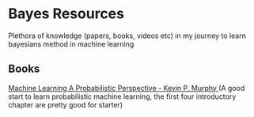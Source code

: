 # Bayes Resources
Plethora of knowledge (papers, books, videos etc) in my journey to learn bayesians method in machine learning

## Books
[ Machine Learning A Probabilistic Perspective - Kevin P. Murphy ](https://doc.lagout.org/science/Artificial%20Intelligence/Machine%20learning/Machine%20Learning_%20A%20Probabilistic%20Perspective%20%5BMurphy%202012-08-24%5D.pdf) (A good start to learn probabilistic machine learning, the first four introductory chapter are pretty good for starter)
